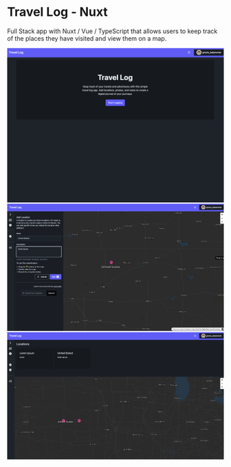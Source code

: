 # Travel Log - Nuxt

Full Stack app with Nuxt / Vue / TypeScript that allows users to keep track of the places they have visited and view them on a map.

![Screen Home](/public/readme/home_travel_log.png)
![Screen Home](/public/readme/inner_travel_log.png)
![Screen Home](/public/readme/travel_log.png)
